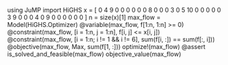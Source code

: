 using JuMP
import HiGHS
x = [
    0 4 9 0 0 0
    0 0 0 8 0 0
    0 3 0 5 10 0
    0 0 0 0 3 9
    0 0 0 4 0 9
    0 0 0 0 0 0
    ]
n = size(x)[1]
max_flow = Model(HiGHS.Optimizer)
@variable(max_flow, f[1:n, 1:n] >= 0)
@constraint(max_flow, [i = 1:n, j = 1:n], f[i, j] <= x[i, j])
@constraint(max_flow, [i = 1:n; i != 1 && i != 6], sum(f[i, :]) == sum(f[:, i]))
@objective(max_flow, Max, sum(f[1, :]))
optimize!(max_flow)
@assert is_solved_and_feasible(max_flow)
objective_value(max_flow)
